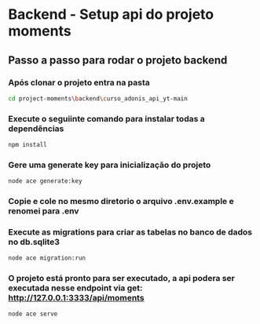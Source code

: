 # Backend - Setup  api do projeto moments

## Passo a passo para rodar o projeto backend

### Após clonar o projeto entra na pasta 
```sh
cd project-moments\backend\curso_adonis_api_yt-main
```
### Execute o seguiinte comando para instalar todas a dependências
```sh
npm install
```
### Gere uma generate key para inicialização do projeto
```sh
node ace generate:key
```
### Copie e cole no mesmo diretorio o arquivo .env.example e renomei para .env

### Execute as migrations para criar as tabelas no banco de dados no db.sqlite3
```sh
node ace migration:run
```
### O projeto está pronto para ser executado, a api podera ser executada nesse endpoint via get: http://127.0.0.1:3333/api/moments
```sh
node ace serve
```

